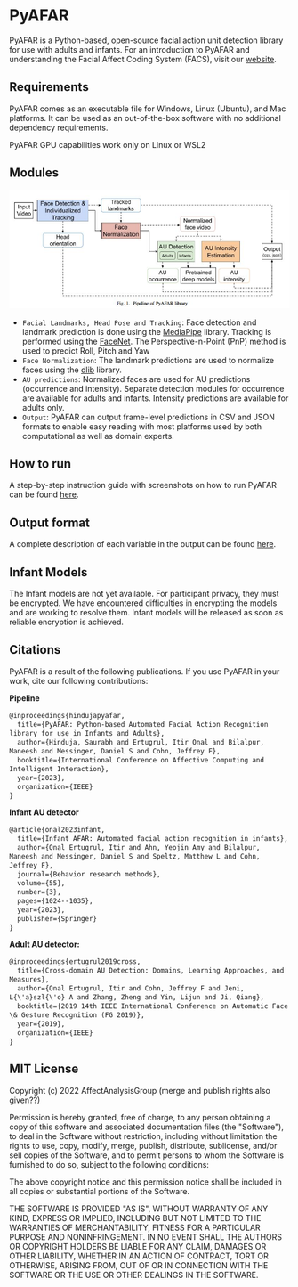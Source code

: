 # PyAFAR

PyAFAR is a Python-based, open-source facial action unit detection library for use with adults and infants. For an introduction to PyAFAR and understanding the Facial Affect Coding System (FACS), visit our [website](https://affectanalysisgroup.github.io/PyAFAR2023/).

## Requirements

PyAFAR comes as an executable file for Windows, Linux (Ubuntu), and Mac platforms. It can be used as an out-of-the-box software with no additional dependency requirements.

PyAFAR GPU capabilities work only on Linux or WSL2

## Modules

![pyafar_pipeline](./resources/images/pyafar_pipeline.JPG)

- `Facial Landmarks, Head Pose and Tracking`: Face detection and landmark prediction is done using the [MediaPipe](https://research.google/pubs/pub48292/) library. Tracking is performed using the [FaceNet](https://www.cv-foundation.org/openaccess/content_cvpr_2015/papers/Schroff_FaceNet_A_Unified_2015_CVPR_paper.pdf). The Perspective-n-Point (PnP) method is used to predict Roll, Pitch and Yaw
- `Face Normalization`: The landmark predictions are used to normalize faces using the [dlib](http://dlib.net/) library.
- `AU predictions`: Normalized faces are used for AU predictions (occurrence and intensity). Separate detection modules for occurrence are available for adults and infants. Intensity predictions are available for adults only.
- `Output`: PyAFAR can output frame-level predictions in CSV and JSON formats to enable easy reading with most platforms used by both computational as well as domain experts.

## How to run

A step-by-step instruction guide with screenshots on how to run PyAFAR can be found [here](./resources/readme/instructions.md).


## Output format

A complete description of each variable in the output can be found [here](./resources/readme/output_format.md).


## Infant Models
The Infant models are not yet available. For participant privacy, they must be encrypted.  We have encountered difficulties in encrypting the models and are working to resolve them. Infant models will be released as soon as reliable encryption is achieved.  


## Citations

PyAFAR is a result of the following publications. If you use PyAFAR in your work, cite our following contributions:


**Pipeline**
```
@inproceedings{hindujapyafar,
  title={PyAFAR: Python-based Automated Facial Action Recognition library for use in Infants and Adults},
  author={Hinduja, Saurabh and Ertugrul, Itir Onal and Bilalpur, Maneesh and Messinger, Daniel S and Cohn, Jeffrey F},
  booktitle={International Conference on Affective Computing and Intelligent Interaction},
  year={2023},
  organization={IEEE}
}
```
**Infant AU detector**

```
@article{onal2023infant,
  title={Infant AFAR: Automated facial action recognition in infants},
  author={Onal Ertugrul, Itir and Ahn, Yeojin Amy and Bilalpur, Maneesh and Messinger, Daniel S and Speltz, Matthew L and Cohn, Jeffrey F},
  journal={Behavior research methods},
  volume={55},
  number={3},
  pages={1024--1035},
  year={2023},
  publisher={Springer}
}
```

**Adult AU detector:**
```
@inproceedings{ertugrul2019cross,
  title={Cross-domain AU Detection: Domains, Learning Approaches, and Measures},
  author={Onal Ertugrul, Itir and Cohn, Jeffrey F and Jeni, L{\'a}szl{\'o} A and Zhang, Zheng and Yin, Lijun and Ji, Qiang},
  booktitle={2019 14th IEEE International Conference on Automatic Face \& Gesture Recognition (FG 2019)},
  year={2019},
  organization={IEEE}
}
```

## MIT License

Copyright (c) 2022 AffectAnalysisGroup (merge and publish rights also given??)

Permission is hereby granted, free of charge, to any person obtaining a copy of this software and associated documentation files (the "Software"), to deal in the Software without restriction, including without limitation the rights to use, copy, modify, merge, publish, distribute, sublicense, and/or sell copies of the Software, and to permit persons to whom the Software is furnished to do so, subject to the following conditions:

The above copyright notice and this permission notice shall be included in all copies or substantial portions of the Software.

THE SOFTWARE IS PROVIDED "AS IS", WITHOUT WARRANTY OF ANY KIND, EXPRESS OR IMPLIED, INCLUDING BUT NOT LIMITED TO THE WARRANTIES OF MERCHANTABILITY,
FITNESS FOR A PARTICULAR PURPOSE AND NONINFRINGEMENT. IN NO EVENT SHALL THE AUTHORS OR COPYRIGHT HOLDERS BE LIABLE FOR ANY CLAIM, DAMAGES OR OTHER
LIABILITY, WHETHER IN AN ACTION OF CONTRACT, TORT OR OTHERWISE, ARISING FROM, OUT OF OR IN CONNECTION WITH THE SOFTWARE OR THE USE OR OTHER DEALINGS IN THE SOFTWARE.
